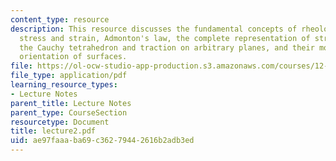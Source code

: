 ```yaml
---
content_type: resource
description: This resource discusses the fundamental concepts of rheology that are
  stress and strain, Admonton's law, the complete representation of stress at a point,
  the Cauchy tetrahedron and traction on arbitrary planes, and their motivation, definition,
  orientation of surfaces.
file: https://ol-ocw-studio-app-production.s3.amazonaws.com/courses/12-520-geodynamics-fall-2006/ae97faaaba69c36279442616b2adb3ed_lecture2.pdf
file_type: application/pdf
learning_resource_types:
- Lecture Notes
parent_title: Lecture Notes
parent_type: CourseSection
resourcetype: Document
title: lecture2.pdf
uid: ae97faaa-ba69-c362-7944-2616b2adb3ed
---
```

